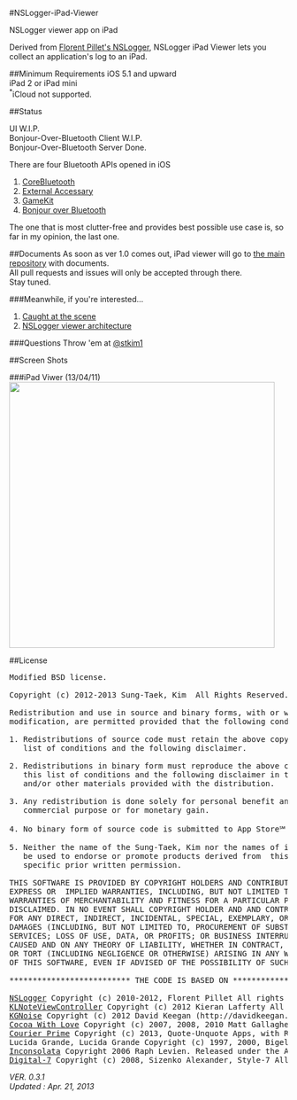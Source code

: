 #NSLogger-iPad-Viewer


NSLogger viewer app on iPad

Derived from [Florent Pillet's NSLogger](https://github.com/fpillet/NSLogger), NSLogger iPad Viewer lets you collect an application's log to an iPad.

##Minimum Requirements
iOS 5.1 and upward<br/>
iPad 2 or iPad mini<br/>
<sup>*</sup>iCloud not supported.

##Status

UI W.I.P.  
Bonjour-Over-Bluetooth Client W.I.P.  
Bonjour-Over-Bluetooth Server Done.

There are four Bluetooth APIs opened in iOS  
1. [CoreBluetooth](http://developer.apple.com/library/ios/#documentation/CoreBluetooth/Reference/CoreBluetooth_Framework/_index.html)  
2. [External Accessary](http://developer.apple.com/library/ios/#documentation/ExternalAccessory/Reference/ExternalAccessoryFrameworkReference/_index.ht]ml)  
3. [GameKit](http://developer.apple.com/library/ios/#documentation/GameKit/Reference/GameKit_Collection/_index.html)  
4. [Bonjour over Bluetooth](http://developer.apple.com/library/ios/#qa/qa1753/_index.html#//apple_ref/doc/uid/DTS40011315)  

The one that is most clutter-free and provides best possible use case is, so far in my opinion, the last one.



##Documents
As soon as ver 1.0 comes out, iPad viewer will go to [the main repository](https://github.com/fpillet/NSLogger) with documents.<br/>
All pull requests and issues will only be accepted through there.<br/>
Stay tuned.

###Meanwhile, if you're interested…
1. [Caught at the scene
](http://blog.colorfulglue.com/2012/12/caught-at-the-scene/)
2. [NSLogger viewer architecture](http://blog.colorfulglue.com/2013/02/nslogger-viewer-architecture/)

###Questions
Throw 'em at [@stkim1](http://twitter.com/stkim1)

##Screen Shots

###iPad Viwer (13/04/11)
<img width="480" src="https://raw.github.com/stkim1/NSLogger-iPad-Viewer/master/ScreenShots/sim_13_04_11.png" />

##License
<pre>Modified BSD license.

Copyright (c) 2012-2013 Sung-Taek, Kim <stkim1@colorfulglue.com> All Rights Reserved.

Redistribution and use in source and binary forms, with or without 
modification, are permitted provided that the following conditions are met:

1. Redistributions of source code must retain the above copyright notice, this
   list of conditions and the following disclaimer.

2. Redistributions in binary form must reproduce the above copyright notice, 
   this list of conditions and the following disclaimer in the documentation
   and/or other materials provided with the distribution.

3. Any redistribution is done solely for personal benefit and not for any
   commercial purpose or for monetary gain.

4. No binary form of source code is submitted to App Store℠ of Apple Inc.

5. Neither the name of the Sung-Taek, Kim nor the names of its contributors may
   be used to endorse or promote products derived from  this software without 
   specific prior written permission.

THIS SOFTWARE IS PROVIDED BY COPYRIGHT HOLDERS AND CONTRIBUTORS "AS IS" AND ANY 
EXPRESS OR  IMPLIED WARRANTIES, INCLUDING, BUT NOT LIMITED TO, THE IMPLIED 
WARRANTIES OF MERCHANTABILITY AND FITNESS FOR A PARTICULAR PURPOSE ARE 
DISCLAIMED. IN NO EVENT SHALL COPYRIGHT HOLDER AND AND CONTRIBUTORS BE LIABLE 
FOR ANY DIRECT, INDIRECT, INCIDENTAL, SPECIAL, EXEMPLARY, OR CONSEQUENTIAL 
DAMAGES (INCLUDING, BUT NOT LIMITED TO, PROCUREMENT OF SUBSTITUTE GOODS OR 
SERVICES; LOSS OF USE, DATA, OR PROFITS; OR BUSINESS INTERRUPTION) HOWEVER 
CAUSED AND ON ANY THEORY OF LIABILITY, WHETHER IN CONTRACT, STRICT LIABILITY, 
OR TORT (INCLUDING NEGLIGENCE OR OTHERWISE) ARISING IN ANY WAY OUT OF THE USE
OF THIS SOFTWARE, EVEN IF ADVISED OF THE POSSIBILITY OF SUCH DAMAGE.

************************** THE CODE IS BASED ON ******************************

<a href="https://github.com/fpillet/NSLogger">NSLogger</a> Copyright (c) 2010-2012, Florent Pillet All rights reserved. 
<a href="https://github.com/KieranLafferty/KLNoteViewController">KLNoteViewController</a> Copyright (c) 2012 Kieran Lafferty All rights reserved. 
<a href="https://github.com/kgn/KGNoise">KGNoise</a> Copyright (c) 2012 David Keegan (http://davidkeegan.com) All rights reserved
<a href="http://www.cocoawithlove.com/">Cocoa With Love</a> Copyright (c) 2007, 2008, 2010 Matt Gallagher. All rights reserved 
<a href="http://johnaugust.com/2013/introducing-courier-prime">Courier Prime</a> Copyright (c) 2013, Quote-Unquote Apps, with Reserved Font Name Courier Prime.
Lucida Grande, Lucida Grande Copyright (c) 1997, 2000, Bigelow & Holmes Inc. U.S. Pat. Des. 289,420. All rights reserved.
<a href="http://www.levien.com/type/myfonts/inconsolata.html">Inconsolata</a> Copyright 2006 Raph Levien. Released under the Apache 2 license.
<a href="http://www.styleseven.com">Digital-7</a> Copyright (c) 2008, Sizenko Alexander, Style-7 All rights reserved.</pre>

_VER. 0.3.1_<br/>
_Updated : Apr. 21, 2013_
